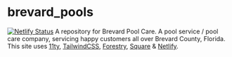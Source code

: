 # brevard_pools
[![Netlify Status](https://api.netlify.com/api/v1/badges/a33b35e7-0b9d-431a-bb71-8ee8504c4960/deploy-status)](https://app.netlify.com/sites/brevard-pool-care/deploys)
A repository for Brevard Pool Care. A pool service / pool care company, servicing happy customers all over Brevard County, Florida. This site uses [11ty](https://11ty.dev), [TailwindCSS](https://tailwindcss.com), [Forestry](https://forestry.io), [Square](https://squareup.com) & [Netlify](https://netlify.com).
